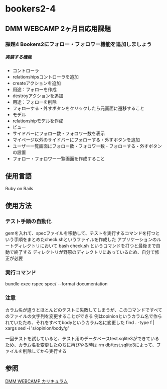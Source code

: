 # bookers2-4
## DMM WEBCAMP 2ヶ月目応用課題

### 課題4 Bookers2にフォロー・フォロワー機能を追加しましょう

##### 実装する機能
* コントローラ
* relationshipsコントローラを追加
* createアクションを追加
* 用途：フォローを作成
* destroyアクションを追加
* 用途：フォローを削除
* フォローする・外すボタンをクリックしたら元画面に遷移すること
* モデル
* relationshipモデルを作成
* ビュー
* サイドバーにフォロー数・フォロワー数を表示
* マイページ以外のサイドバーにフォローする・外すボタンを追加
* ユーザー一覧画面にフォロー数・フォロワー数・フォローする・外すボタンの設置
* フォロー・フォロワー一覧画面を作成すること

## 使用言語
Ruby on Rails

## 使用方法
### テスト手順の自動化
gemを入れて、specファイルを移動して、テストを実行するコマンドを打つという手順をまとめたcheck.shというファイルを作成した
アプリケーションのルートディレクトリにおいて
bash check.sh
というコマンドを打つと最後まで自動で終了する
ディレクトリが野原のディレクトリにあっているため、自分で修正が必要

### 実行コマンド
bundle exec rspec spec/ --format documentation

### 注意
カラム名が違うとほとんどのテストに失敗してしまうが、このコマンドですべてのファイルの文字列を変更することができる
例はopinionというカラム名で作られていたため、それをすべてbodyというカラム名に変更した
find . -type f | xargs sed -i 's/opinion/body/g'

一回テストを試していると、テスト用のデータベースtest.sqlite3ができているため、カラム名を変更したのちに再びやる時は
rm db/test.sqlite3によって、ファイルを削除してから実行する


## 参照
[DMM WEBCAMP カリキュラム](https://web-camp.online/lesson/curriculums)

